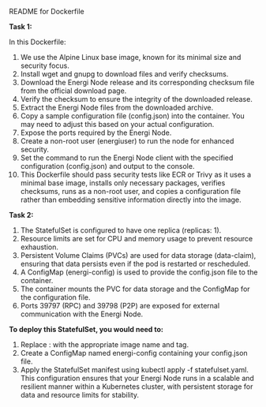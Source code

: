 README for Dockerfile

**Task 1:**

In this Dockerfile:
1. We use the Alpine Linux base image, known for its minimal size and security focus.
2. Install wget and gnupg to download files and verify checksums.
3. Download the Energi Node release and its corresponding checksum file from the official download page.
4. Verify the checksum to ensure the integrity of the downloaded release.
5. Extract the Energi Node files from the downloaded archive.
6. Copy a sample configuration file (config.json) into the container. You may need to adjust this based on your actual configuration.
7. Expose the ports required by the Energi Node.
8. Create a non-root user (energiuser) to run the node for enhanced security.
9. Set the command to run the Energi Node client with the specified configuration (config.json) and output to the console.
10. This Dockerfile should pass security tests like ECR or Trivy as it uses a minimal base image, installs only necessary packages, verifies checksums, runs as a non-root user, and copies a configuration file rather than embedding sensitive information directly into the image.


**Task 2:**
1. The StatefulSet is configured to have one replica (replicas: 1).
2. Resource limits are set for CPU and memory usage to prevent resource exhaustion.
3. Persistent Volume Claims (PVCs) are used for data storage (data-claim), ensuring that data persists even if the pod is restarted or rescheduled.
4. A ConfigMap (energi-config) is used to provide the config.json file to the container.
5. The container mounts the PVC for data storage and the ConfigMap for the configuration file.
6. Ports 39797 (RPC) and 39798 (P2P) are exposed for external communication with the Energi Node.

**To deploy this StatefulSet, you would need to:**
1. Replace <your-docker-image>:<tag> with the appropriate image name and tag.
2. Create a ConfigMap named energi-config containing your config.json file.
3. Apply the StatefulSet manifest using kubectl apply -f statefulset.yaml.
This configuration ensures that your Energi Node runs in a scalable and resilient manner within a Kubernetes cluster, with persistent storage for data and resource limits for stability.
